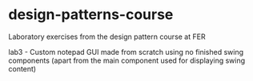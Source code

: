 # design-patterns-course
Laboratory exercises from the design pattern course at FER

lab3 - Custom notepad GUI made from scratch using no finished swing components (apart from the main component used for displaying swing content)  

